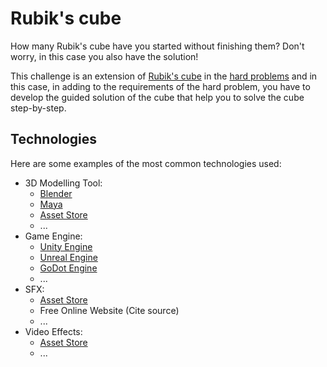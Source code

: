 # Rubik's cube

How many Rubik's cube have you started without finishing them?
Don't worry, in this case you also have the solution!

This challenge is an extension of [Rubik's cube](https://github.com/hacktoberfest-unicam/awesome-hacktoberfest-beryllium-bear/blob/hard_level_problems/03_hard/05_cubo_di_rubik/README.md) in the [hard problems](https://github.com/hacktoberfest-unicam/awesome-hacktoberfest-beryllium-bear/tree/hard_level_problems)
and in this case, in adding to the requirements of the hard problem, you have to develop the guided solution of the cube that help you to solve the cube step-by-step.

## Technologies
Here are some examples of the most common technologies used:

* 3D Modelling Tool:
  * [Blender](https://www.blender.org/)
  * [Maya](https://www.autodesk.it/products/maya/overview?term=1-YEAR&tab=subscription)
  * [Asset Store](https://assetstore.unity.com/)
  * ...
* Game Engine:
  * [Unity Engine](https://unity.com/)
  * [Unreal Engine](https://www.unrealengine.com/en-US)
  * [GoDot Engine](https://godotengine.org/)
  * ...
* SFX:
  * [Asset Store](https://assetstore.unity.com/)
  * Free Online Website (Cite source)
  * ...
* Video Effects:
  * [Asset Store](https://assetstore.unity.com/)
  * ...

